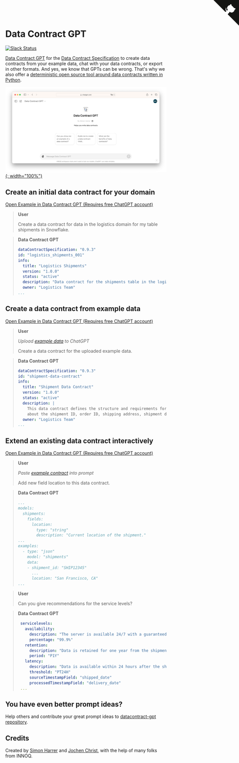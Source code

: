 # Data Contract GPT

<p>
  <a href="https://datacontract.com/slack" rel="nofollow"><img src="https://camo.githubusercontent.com/5ade1fd1e76a6ab860802cdd2941fe2501e2ca2cb534e5d8968dbf864c13d33d/68747470733a2f2f696d672e736869656c64732e696f2f62616467652f736c61636b2d6a6f696e5f636861742d77686974652e7376673f6c6f676f3d736c61636b267374796c653d736f6369616c" alt="Slack Status" data-canonical-src="https://img.shields.io/badge/slack-join_chat-white.svg?logo=slack&amp;style=social" style="max-width: 100%;"></a>
</p>

[Data Contract GPT](https://chatgpt.com/g/g-QGMQrqm3p-data-contract-gpt) for the [Data Contract Specification](https://datacontract.com) to create data contracts from your example data, chat with your data contracts, or export in other formats. And yes, we know that GPTs can be wrong. That's why we also offer a [deterministic open source tool around data contracts written in Python](https://cli.datacontract.com).

[![Data Contract GPT Browser Window](/images/datacontract-gpt-browser.png){: width="100%"}](https://chatgpt.com/g/g-QGMQrqm3p-data-contract-gpt)

## Create an initial data contract for your domain

[Open Example in Data Contract GPT (Requires free ChatGPT account)](https://chatgpt.com/share/9695cd45-0352-4d9a-bae2-6ee1b236a1a0)

> **User**
> 
> Create a data contract for data in the logistics domain for my table shipments in Snowflake.

> **Data Contract GPT**
>
> ```yaml
> dataContractSpecification: "0.9.3"
> id: "logistics_shipments_001"
> info:
>   title: "Logistics Shipments"
>   version: "1.0.0"
>   status: "active"
>   description: "Data contract for the shipments table in the logistics domain."
>   owner: "Logistics Team"
> ...
> ```

## Create a data contract from example data

[Open Example in Data Contract GPT (Requires free ChatGPT account)](https://chatgpt.com/share/82614125-2152-4603-b52d-03619e59699e)

> **User**
> 
> *Upload [example data](example_shipment.yaml) to ChatGPT*
> 
> Create a data contract for the uploaded example data.

> **Data Contract GPT**
>
> ```yaml
> dataContractSpecification: "0.9.3"
> id: "shipment-data-contract"
> info:
>   title: "Shipment Data Contract"
>   version: "1.0.0"
>   status: "active"
>   description: |
>     This data contract defines the structure and requirements for shipment data, including details 
>     about the shipment ID, order ID, shipping address, shipment date, and delivery date.
>   owner: "Logistics Team"
> ...
> ```

## Extend an existing data contract interactively

[Open Example in Data Contract GPT (Requires free ChatGPT account)](https://chatgpt.com/share/fc3486e4-c289-4314-8e29-e1ea26b744dd)

> **User**
> 
> *Paste [example contract](example_datacontract.yaml) into prompt*
> 
> Add new field location to this data contract.

> **Data Contract GPT**
> 
> ```yaml
> ...
> models:
>   shipments:
>     fields:
>       location:
>         type: "string"
>         description: "Current location of the shipment."
> ...
> examples:
>   - type: "json"
>     model: "shipments"
>     data:
>     - shipment_id: "SHIP12345"
>       ...
>       location: "San Francisco, CA"
> ...
> ```

> **User**
>
> Can you give recommendations for the service levels?

> **Data Contract GPT**
>
> ```yaml
>  servicelevels:
>    availability:
>      description: "The server is available 24/7 with a guaranteed uptime."
>      percentage: "99.9%"
>    retention:
>      description: "Data is retained for one year from the shipment date."
>      period: "P1Y"
>    latency:
>      description: "Data is available within 24 hours after the shipment is processed."
>      threshold: "PT24H"
>      sourceTimestampField: "shipped_date"
>      processedTimestampField: "delivery_date"
>  ...
>  ```

## You have even better prompt ideas?

Help others and contribute your great prompt ideas to [datacontract-gpt repository](https://github.com/datacontract/datacontract-gpt).

## Credits

Created by [Simon Harrer](https://www.linkedin.com/in/simonharrer/) and [Jochen Christ](https://www.linkedin.com/in/jochenchrist/), with the help of many folks from INNOQ.


<a href="https://github.com/datacontract/datacontract-gpt" class="github-corner" aria-label="View source on GitHub"><svg width="80" height="80" viewBox="0 0 250 250" style="fill:#151513; color:#fff; position: absolute; top: 0; border: 0; right: 0;" aria-hidden="true"><path d="M0,0 L115,115 L130,115 L142,142 L250,250 L250,0 Z"></path><path d="M128.3,109.0 C113.8,99.7 119.0,89.6 119.0,89.6 C122.0,82.7 120.5,78.6 120.5,78.6 C119.2,72.0 123.4,76.3 123.4,76.3 C127.3,80.9 125.5,87.3 125.5,87.3 C122.9,97.6 130.6,101.9 134.4,103.2" fill="currentColor" style="transform-origin: 130px 106px;" class="octo-arm"></path><path d="M115.0,115.0 C114.9,115.1 118.7,116.5 119.8,115.4 L133.7,101.6 C136.9,99.2 139.9,98.4 142.2,98.6 C133.8,88.0 127.5,74.4 143.8,58.0 C148.5,53.4 154.0,51.2 159.7,51.0 C160.3,49.4 163.2,43.6 171.4,40.1 C171.4,40.1 176.1,42.5 178.8,56.2 C183.1,58.6 187.2,61.8 190.9,65.4 C194.5,69.0 197.7,73.2 200.1,77.6 C213.8,80.2 216.3,84.9 216.3,84.9 C212.7,93.1 206.9,96.0 205.4,96.6 C205.1,102.4 203.0,107.8 198.3,112.5 C181.9,128.9 168.3,122.5 157.7,114.1 C157.9,116.9 156.7,120.9 152.7,124.9 L141.0,136.5 C139.8,137.7 141.6,141.9 141.8,141.8 Z" fill="currentColor" class="octo-body"></path></svg></a><style>.github-corner:hover .octo-arm{animation:octocat-wave 560ms ease-in-out}@keyframes octocat-wave{0%,100%{transform:rotate(0)}20%,60%{transform:rotate(-25deg)}40%,80%{transform:rotate(10deg)}}@media (max-width:500px){.github-corner:hover .octo-arm{animation:none}.github-corner .octo-arm{animation:octocat-wave 560ms ease-in-out}}</style>
